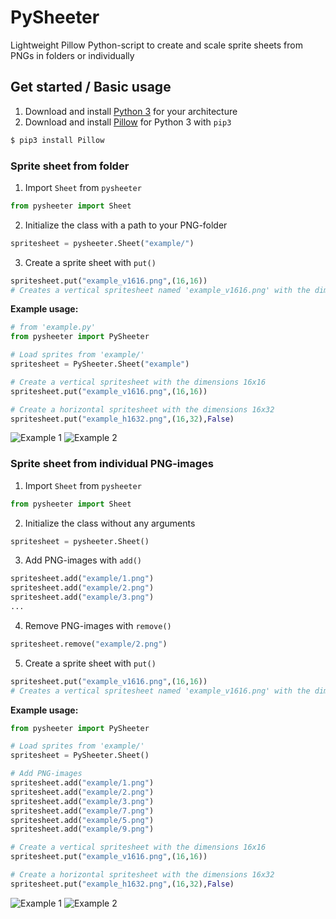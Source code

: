 # PySheeter
Lightweight Pillow Python-script to create and scale sprite sheets from PNGs in folders or individually

## Get started / Basic usage
1. Download and install [Python 3](https://www.python.org/downloads/) for your architecture
2. Download and install [Pillow](https://pypi.org/project/Pillow/) for Python 3 with `pip3`
```bash
$ pip3 install Pillow
```
### Sprite sheet from folder
1. Import `Sheet` from `pysheeter`
```python
from pysheeter import Sheet
```
2. Initialize the class with a path to your PNG-folder
```python
spritesheet = pysheeter.Sheet("example/")
```
3. Create a sprite sheet with `put()`
```python
spritesheet.put("example_v1616.png",(16,16)) 
# Creates a vertical spritesheet named 'example_v1616.png' with the dimensions 16x16px (scaled automatically)
```

__Example usage:__
```python
# from 'example.py'
from pysheeter import PySheeter

# Load sprites from 'example/'
spritesheet = PySheeter.Sheet("example")

# Create a vertical spritesheet with the dimensions 16x16
spritesheet.put("example_v1616.png",(16,16))

# Create a horizontal spritesheet with the dimensions 16x32
spritesheet.put("example_h1632.png",(16,32),False)
```
![Example 1](https://storage.googleapis.com/public.victorwesterlund.com/github/VictorWesterlund/pysheeter/1example_v1616.png)
![Example 2](https://storage.googleapis.com/public.victorwesterlund.com/github/VictorWesterlund/pysheeter/1example_h1632.png)
### Sprite sheet from individual PNG-images
1. Import `Sheet` from `pysheeter`
```python
from pysheeter import Sheet
```
2. Initialize the class without any arguments
```python
spritesheet = pysheeter.Sheet()
```
3. Add PNG-images with `add()`
```python
spritesheet.add("example/1.png")
spritesheet.add("example/2.png")
spritesheet.add("example/3.png")
...
```
4. Remove PNG-images with `remove()`
```python
spritesheet.remove("example/2.png")
```
5. Create a sprite sheet with `put()`
```python
spritesheet.put("example_v1616.png",(16,16)) 
# Creates a vertical spritesheet named 'example_v1616.png' with the dimensions 16x16px (scaled automatically)
```

__Example usage:__
```python
from pysheeter import PySheeter

# Load sprites from 'example/'
spritesheet = PySheeter.Sheet()

# Add PNG-images
spritesheet.add("example/1.png")
spritesheet.add("example/2.png")
spritesheet.add("example/3.png")
spritesheet.add("example/7.png")
spritesheet.add("example/5.png")
spritesheet.add("example/9.png")

# Create a vertical spritesheet with the dimensions 16x16
spritesheet.put("example_v1616.png",(16,16))

# Create a horizontal spritesheet with the dimensions 16x32
spritesheet.put("example_h1632.png",(16,32),False)
```
![Example 1](https://storage.googleapis.com/public.victorwesterlund.com/github/VictorWesterlund/pysheeter/2example_v1616.png)
![Example 2](https://storage.googleapis.com/public.victorwesterlund.com/github/VictorWesterlund/pysheeter/2example_h1632.png)

